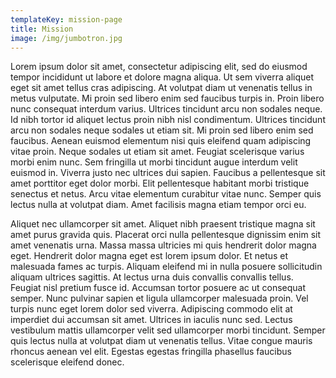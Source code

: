 ```yaml
---
templateKey: mission-page
title: Mission
image: /img/jumbotron.jpg
---
```

Lorem ipsum dolor sit amet, consectetur adipiscing elit, sed do eiusmod tempor incididunt ut labore et dolore magna aliqua. Ut sem viverra aliquet eget sit amet tellus cras adipiscing. At volutpat diam ut venenatis tellus in metus vulputate. Mi proin sed libero enim sed faucibus turpis in. Proin libero nunc consequat interdum varius. Ultrices tincidunt arcu non sodales neque. Id nibh tortor id aliquet lectus proin nibh nisl condimentum. Ultrices tincidunt arcu non sodales neque sodales ut etiam sit. Mi proin sed libero enim sed faucibus. Aenean euismod elementum nisi quis eleifend quam adipiscing vitae proin. Neque sodales ut etiam sit amet. Feugiat scelerisque varius morbi enim nunc. Sem fringilla ut morbi tincidunt augue interdum velit euismod in. Viverra justo nec ultrices dui sapien. Faucibus a pellentesque sit amet porttitor eget dolor morbi. Elit pellentesque habitant morbi tristique senectus et netus. Arcu vitae elementum curabitur vitae nunc. Semper quis lectus nulla at volutpat diam. Amet facilisis magna etiam tempor orci eu.





Aliquet nec ullamcorper sit amet. Aliquet nibh praesent tristique magna sit amet purus gravida quis. Placerat orci nulla pellentesque dignissim enim sit amet venenatis urna. Massa massa ultricies mi quis hendrerit dolor magna eget. Hendrerit dolor magna eget est lorem ipsum dolor. Et netus et malesuada fames ac turpis. Aliquam eleifend mi in nulla posuere sollicitudin aliquam ultrices sagittis. At lectus urna duis convallis convallis tellus. Feugiat nisl pretium fusce id. Accumsan tortor posuere ac ut consequat semper. Nunc pulvinar sapien et ligula ullamcorper malesuada proin. Vel turpis nunc eget lorem dolor sed viverra. Adipiscing commodo elit at imperdiet dui accumsan sit amet. Ultrices in iaculis nunc sed. Lectus vestibulum mattis ullamcorper velit sed ullamcorper morbi tincidunt. Semper quis lectus nulla at volutpat diam ut venenatis tellus. Vitae congue mauris rhoncus aenean vel elit. Egestas egestas fringilla phasellus faucibus scelerisque eleifend donec.
